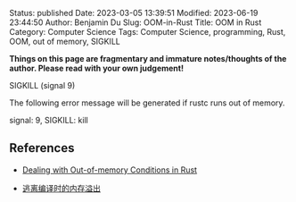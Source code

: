 Status: published
Date: 2023-03-05 13:39:51
Modified: 2023-06-19 23:44:50
Author: Benjamin Du
Slug: OOM-in-Rust
Title: OOM in Rust
Category: Computer Science
Tags: Computer Science, programming, Rust, OOM, out of memory, SIGKILL

**Things on this page are fragmentary and immature notes/thoughts of the author. Please read with your own judgement!**

SIGKILL (signal 9)

The following error message will be generated if rustc runs out of memory.

signal: 9, SIGKILL: kill

## References

- [Dealing with Out-of-memory Conditions in Rust](https://www.crowdstrike.com/blog/dealing-with-out-of-memory-conditions-in-rust/)

- [逃离编译时的内存溢出](https://rustcc.cn/article?id=00936d90-6190-4e68-8b11-f9da18665267)
